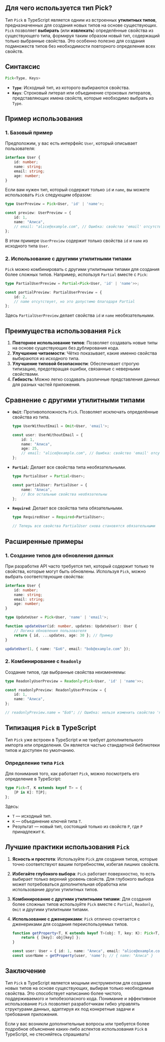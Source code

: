 ## Для чего используется тип Pick?

Тип `Pick` в TypeScript является одним из встроенных **утилитных типов**, предназначенных для создания новых типов на основе существующих. `Pick` позволяет **выбирать** (или **извлекать**) определённые свойства из существующего типа, формируя таким образом новый тип, содержащий только выбранные свойства. Это особенно полезно для создания подмножеств типов без необходимости повторного определения всех свойств.

## **Синтаксис**

```typescript
Pick<Type, Keys>
```

- **`Type`**: Исходный тип, из которого выбираются свойства.
- **`Keys`**: Строковый литерал или объединение строковых литералов, представляющих имена свойств, которые необходимо выбрать из `Type`.

## **Пример использования**

### **1. Базовый пример**

Предположим, у вас есть интерфейс `User`, который описывает пользователя:

```typescript
interface User {
    id: number;
    name: string;
    email: string;
    age: number;
}
```

Если вам нужен тип, который содержит только `id` и `name`, вы можете использовать `Pick` следующим образом:

```typescript
type UserPreview = Pick<User, 'id' | 'name'>;

const preview: UserPreview = {
    id: 1,
    name: "Алиса",
    // email: "alice@example.com", // Ошибка: свойство 'email' отсутствует
};
```

В этом примере `UserPreview` содержит только свойства `id` и `name` из исходного типа `User`.

### **2. Использование с другими утилитными типами**

`Pick` можно комбинировать с другими утилитными типами для создания более сложных типов. Например, используя `Partial` вместе с `Pick`:

```typescript
type PartialUserPreview = Partial<Pick<User, 'id' | 'name'>>;

const partialPreview: PartialUserPreview = {
    id: 2,
    // name отсутствует, но это допустимо благодаря Partial
};
```

Здесь `PartialUserPreview` делает свойства `id` и `name` необязательными.

## **Преимущества использования `Pick`**

1. **Повторное использование типов**: Позволяет создавать новые типы на основе существующих без дублирования кода.
2. **Улучшение читаемости**: Чётко показывает, какие именно свойства выбираются из исходного типа.
3. **Улучшение типовой безопасности**: Обеспечивает строгую типизацию, предотвращая ошибки, связанные с неверными свойствами.
4. **Гибкость**: Можно легко создавать различные представления данных для разных частей приложения.

## **Сравнение с другими утилитными типами**

- **`Omit`**: Противоположность `Pick`. Позволяет исключать определённые свойства из типа.

    ```typescript
    type UserWithoutEmail = Omit<User, 'email'>;

    const user: UserWithoutEmail = {
        id: 1,
        name: "Алиса",
        age: 25,
        // email: "alice@example.com", // Ошибка: свойство 'email' отсутствует
    };
    ```

- **`Partial`**: Делает все свойства типа необязательными.

    ```typescript
    type PartialUser = Partial<User>;

    const partialUser: PartialUser = {
        name: "Алиса",
        // Все остальные свойства необязательны
    };
    ```

- **`Required`**: Делает все свойства типа обязательными.

    ```typescript
    type RequiredUser = Required<PartialUser>;

    // Теперь все свойства PartialUser снова становятся обязательными
    ```

## **Расширенные примеры**

### **1. Создание типов для обновления данных**

При разработке API часто требуется тип, который содержит только те свойства, которые могут быть обновлены. Используя `Pick`, можно выбрать соответствующие свойства:

```typescript
interface User {
    id: number;
    name: string;
    email: string;
    age: number;
}

type UpdateUser = Pick<User, 'name' | 'email'>;

function updateUser(id: number, updates: UpdateUser): User {
    // Логика обновления пользователя
    return { id, ...updates, age: 30 }; // Пример
}

updateUser(1, { name: "Боб", email: "bob@example.com" });
```

### **2. Комбинирование с `Readonly`**

Создание типов, где выбранные свойства неизменяемы:

```typescript
type ReadonlyUserPreview = Readonly<Pick<User, 'id' | 'name'>>;

const readonlyPreview: ReadonlyUserPreview = {
    id: 1,
    name: "Алиса",
};

// readonlyPreview.name = "Боб"; // Ошибка: нельзя изменить свойство 'name' так как оно только для чтения
```

## **Типизация `Pick` в TypeScript**

Тип `Pick` уже встроен в TypeScript и не требует дополнительного импорта или определения. Он является частью стандартной библиотеки типов и доступен по умолчанию.

### **Определение типа `Pick`**

Для понимания того, как работает `Pick`, можно посмотреть его определение в TypeScript:

```typescript
type Pick<T, K extends keyof T> = {
    [P in K]: T[P];
};
```

Здесь:
- `T` — исходный тип.
- `K` — объединение ключей типа `T`.
- Результат — новый тип, состоящий только из свойств `P`, где `P` принадлежит `K`.

## **Лучшие практики использования `Pick`**

1. **Ясность и простота**: Используйте `Pick` для создания типов, которые точно соответствуют вашим потребностям, избегая лишних свойств.
2. **Избегайте глубокого выбора**: `Pick` работает поверхностно, то есть выбирает только верхний уровень свойств. Для глубокого выбора может потребоваться дополнительная обработка или использование других утилитных типов.
3. **Комбинирование с другими утилитными типами**: Для создания более сложных типов используйте `Pick` вместе с `Partial`, `Readonly`, `Omit` и другими утилитными типами.
4. **Использование с дженериками**: `Pick` отлично сочетается с дженериками для создания переиспользуемых типов.

    ```typescript
    function getProperty<T, K extends keyof T>(obj: T, key: K): Pick<T, K> {
        return { [key]: obj[key] };
    }

    const user: User = { id: 1, name: "Алиса", email: "alice@example.com", age: 25 };
    const userName = getProperty(user, 'name'); // { name: "Алиса" }
    ```

## **Заключение**

Тип `Pick` в TypeScript является мощным инструментом для создания новых типов на основе существующих, выбирая только необходимые свойства. Это способствует написанию более чистого, поддерживаемого и типобезопасного кода. Понимание и эффективное использование `Pick` позволяет разработчикам гибко управлять структурами данных, адаптируя их под конкретные задачи и требования приложения.

Если у вас возникли дополнительные вопросы или требуется более подробное объяснение каких-либо аспектов использования `Pick` в TypeScript, не стесняйтесь спрашивать!